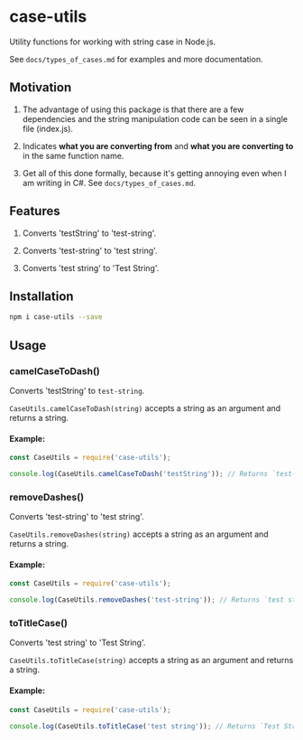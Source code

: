 # case-utils

Utility functions for working with string case in Node.js.

See `docs/types_of_cases.md` for examples and more documentation.

## Motivation

1. The advantage of using this package is that there are a few dependencies 
and the string manipulation code can be seen in a single file (index.js).

2. Indicates **what you are converting from** and 
**what you are converting to** in the same function name.

3. Get all of this done formally, because it's getting annoying even when
I am writing in C#. See `docs/types_of_cases.md`.

## Features

1. Converts 'testString' to 'test-string'.

2. Converts 'test-string' to 'test string'.

3. Converts 'test string' to 'Test String'.

## Installation

```bash
npm i case-utils --save
```

## Usage

### camelCaseToDash()

Converts 'testString' to `test-string`.

`CaseUtils.camelCaseToDash(string)` accepts a string as an argument and 
returns a string.

#### Example:

```js
const CaseUtils = require('case-utils');

console.log(CaseUtils.camelCaseToDash('testString')); // Returns `test-string`.
```

### removeDashes()

Converts 'test-string' to 'test string'.

`CaseUtils.removeDashes(string)` accepts a string as an argument and 
returns a string.

#### Example:

```js
const CaseUtils = require('case-utils');

console.log(CaseUtils.removeDashes('test-string')); // Returns `test string`.
```

### toTitleCase()

Converts 'test string' to 'Test String'.

`CaseUtils.toTitleCase(string)` accepts a string as an argument and 
returns a string.

#### Example:

```js
const CaseUtils = require('case-utils');

console.log(CaseUtils.toTitleCase('test string')); // Returns `Test String`.
```
